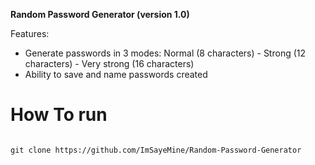 __Random Password Generator (version 1.0)__

Features:
- Generate passwords in 3 modes: Normal (8 characters) - Strong (12 characters) - Very strong (16 characters)
- Ability to save and name passwords created


# How To run 
<pre><code>
git clone https://github.com/ImSayeMine/Random-Password-Generator
</code></pre>
